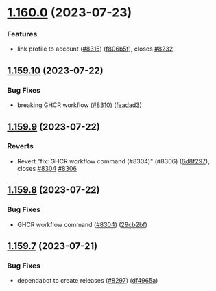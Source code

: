 # [1.160.0](https://github.com/EddieHubCommunity/LinkFree/compare/v1.159.10...v1.160.0) (2023-07-23)


### Features

* link profile to account ([#8315](https://github.com/EddieHubCommunity/LinkFree/issues/8315)) ([f806b5f](https://github.com/EddieHubCommunity/LinkFree/commit/f806b5f6adc430b3bf76cbc7d2972fd797d76e5e)), closes [#8232](https://github.com/EddieHubCommunity/LinkFree/issues/8232)



## [1.159.10](https://github.com/EddieHubCommunity/LinkFree/compare/v1.159.9...v1.159.10) (2023-07-22)


### Bug Fixes

* breaking GHCR workflow ([#8310](https://github.com/EddieHubCommunity/LinkFree/issues/8310)) ([feadad3](https://github.com/EddieHubCommunity/LinkFree/commit/feadad38ec505ddee96dd816cacca6256444e682))



## [1.159.9](https://github.com/EddieHubCommunity/LinkFree/compare/v1.159.8...v1.159.9) (2023-07-22)


### Reverts

* Revert "fix: GHCR workflow command (#8304)" (#8306) ([6d8f297](https://github.com/EddieHubCommunity/LinkFree/commit/6d8f297dfa1b277c35895b6c2a1ef2777a2bfba8)), closes [#8304](https://github.com/EddieHubCommunity/LinkFree/issues/8304) [#8306](https://github.com/EddieHubCommunity/LinkFree/issues/8306)



## [1.159.8](https://github.com/EddieHubCommunity/LinkFree/compare/v1.159.7...v1.159.8) (2023-07-22)


### Bug Fixes

* GHCR workflow command ([#8304](https://github.com/EddieHubCommunity/LinkFree/issues/8304)) ([29cb2bf](https://github.com/EddieHubCommunity/LinkFree/commit/29cb2bf7616577abd5375ada7b2c158d309d05b5))



## [1.159.7](https://github.com/EddieHubCommunity/LinkFree/compare/v1.159.6...v1.159.7) (2023-07-21)


### Bug Fixes

* dependabot to create releases ([#8297](https://github.com/EddieHubCommunity/LinkFree/issues/8297)) ([df4965a](https://github.com/EddieHubCommunity/LinkFree/commit/df4965a61172ab38c1e3a244dda37b9f87d99a6e))



